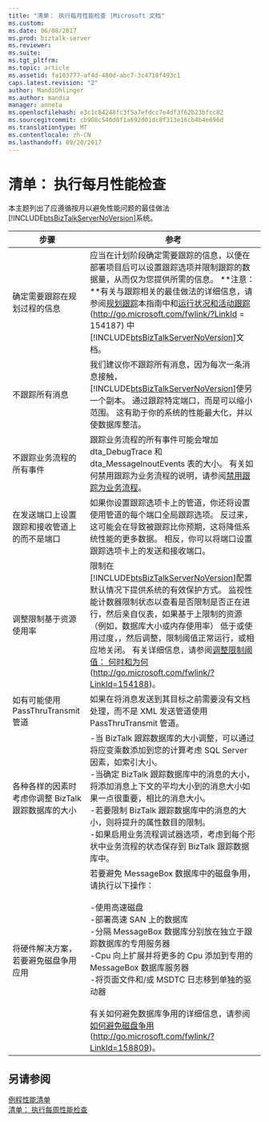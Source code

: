 ```yaml
---
title: "清单： 执行每月性能检查 |Microsoft 文档"
ms.custom: 
ms.date: 06/08/2017
ms.prod: biztalk-server
ms.reviewer: 
ms.suite: 
ms.tgt_pltfrm: 
ms.topic: article
ms.assetid: fa103777-af4d-480d-abc7-3c4718f493c1
caps.latest.revision: "2"
author: MandiOhlinger
ms.author: mandia
manager: anneta
ms.openlocfilehash: e3c1c84248fc3f5a7efdcc7e4df3f62b23bfcc82
ms.sourcegitcommit: cb908c540d8f1a692d01dc8f313e16cb4b4e696d
ms.translationtype: MT
ms.contentlocale: zh-CN
ms.lasthandoff: 09/20/2017
---
```

# <a name="checklist-performing-monthly-performance-checks"></a>清单： 执行每月性能检查
本主题列出了应遵循按月以避免性能问题的最佳做法[!INCLUDE[btsBizTalkServerNoVersion](../includes/btsbiztalkservernoversion-md.md)]系统。  
  
|步骤|参考|  
|-----------|---------------|  
|确定需要跟踪在规划过程的信息|应当在计划阶段确定需要跟踪的信息，以便在部署项目后可以设置跟踪选项并限制跟踪的数据量，从而仅为您提供所需的信息。 **注意：**有关与跟踪相关的最佳做法的详细信息，请参阅[规划跟踪](../technical-guides/planning-for-tracking.md)本指南中和[运行状况和活动跟踪](http://go.microsoft.com/fwlink/?LinkId=154187)(http://go.microsoft.com/fwlink/?LinkId = 154187) 中[!INCLUDE[btsBizTalkServerNoVersion](../includes/btsbiztalkservernoversion-md.md)]文档。|  
|不跟踪所有消息|我们建议你不跟踪所有消息，因为每次一条消息接触，[!INCLUDE[btsBizTalkServerNoVersion](../includes/btsbiztalkservernoversion-md.md)]使另一个副本。 通过跟踪特定端口，而是可以缩小范围。 这有助于你的系统的性能最大化，并以使数据库整洁。|  
|不跟踪业务流程的所有事件|跟踪业务流程的所有事件可能会增加 dta_DebugTrace 和 dta_MessageInoutEvents 表的大小。 有关如何禁用跟踪为业务流程的说明，请参阅[禁用跟踪为业务流程](../technical-guides/how-to-disable-tracking.md#BKMK_DisableOrchTracking)。|  
|在发送端口上设置跟踪和接收管道上的而不是端口|如果你设置跟踪选项卡上的管道，你还将设置使用管道的每个端口全局跟踪选项。 反过来，这可能会在导致被跟踪比你预期，这将降低系统性能的更多数据。 相反，你可以将端口设置跟踪选项卡上的发送和接收端口。|  
|调整限制基于资源使用率|限制在[!INCLUDE[btsBizTalkServerNoVersion](../includes/btsbiztalkservernoversion-md.md)]配置默认情况下提供系统的有效保护方式。 监视性能计数器限制状态以查看是否限制是否正在进行，然后亲自仪表，如果基于上限制的资源 （例如，数据库大小或内存使用率） 低于或使用过度，，然后调整，限制阈值正常运行，或相应地关闭。 有关详细信息，请参阅[调整限制阈值： 何时和为何](http://go.microsoft.com/fwlink/?LinkId=154188)(http://go.microsoft.com/fwlink/?LinkId=154188)。|  
|如有可能使用 PassThruTransmit 管道|如果在将消息发送到其目标之前需要没有文档处理，而不是 XML 发送管道使用 PassThruTransmit 管道。|  
|各种各样的因素时考虑你调整 BizTalk 跟踪数据库的大小|-当 BizTalk 跟踪数据库的大小调整，可以通过将应变乘数添加到您的计算考虑 SQL Server 因素，如索引大小。<br />-当确定 BizTalk 跟踪数据库中的消息的大小，将添加消息上下文的平均大小到的消息大小如果一点很重要，相比的消息大小。<br />-若要限制 BizTalk 跟踪数据库中的消息的大小，则将提升的属性数目的限制。<br />-如果启用业务流程调试器选项，考虑到每个形状中业务流程的状态保存到 BizTalk 跟踪数据库中。|  
|将硬件解决方案，若要避免磁盘争用应用|若要避免 MessageBox 数据库中的磁盘争用，请执行以下操作：<br /><br /> -使用高速磁盘<br />-部署高速 SAN 上的数据库<br />-分隔 MessageBox 数据库分别放在独立于跟踪数据库的专用服务器<br />-Cpu 向上扩展并将更多的 Cpu 添加到专用的 MessageBox 数据库服务器<br />-将页面文件和/或 MSDTC 日志移到单独的驱动器<br /><br /> 有关如何避免数据库争用的详细信息，请参阅[如何避免磁盘争用](http://go.microsoft.com/fwlink/?LinkId=158809)(http://go.microsoft.com/fwlink/?LinkId=158809)。|  
  
## <a name="see-also"></a>另请参阅  
 [例程性能清单](../technical-guides/routine-performance-checklists.md)   
 [清单： 执行每周性能检查](../technical-guides/checklist-performing-weekly-performance-checks.md)